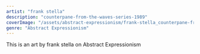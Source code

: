 ```yaml
---
artist: "frank stella"
description: "counterpane-from-the-waves-series-1989"
coverImage: "/assets/abstract-expressionism/frank-stella_counterpane-from-the-waves-series-1989.jpg"
genre: "Abstract Expressionism"
---
```

This is an art by frank stella on Abstract Expressionism

